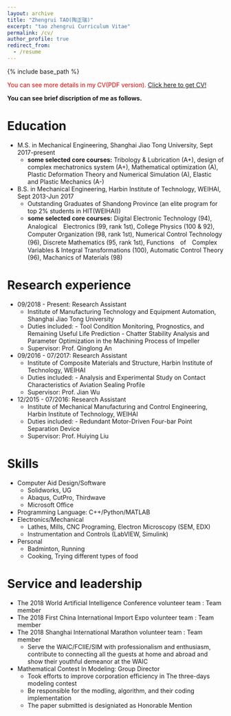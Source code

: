 ```yaml
---
layout: archive
title: "Zhengrui TAO(陶正瑞)"
excerpt: "tao zhengrui Curriculum Vitae"
permalink: /cv/
author_profile: true
redirect_from:
  - /resume
---
```


{% include base_path %}

<font color="#dd0000">You can see more details in my CV(PDF version).</font> [Click here to get CV!](http://zhengruitao.github.io/files/CV_TZR.pdf)
<!-- <embed src="http://zhengruitao.github.io/files/CV_TZR.pdf" width="650" height="1800" type='application/pdf'> -->

**You can see brief discription of me as follows.**

Education
======
* M.S. in Mechanical Engineering, Shanghai Jiao Tong University, Sept 2017-present
  * **some selected core courses:** Tribology & Lubrication (A+), design of complex mechatronics system (A+), Mathematical optimization (A), Plastic Deformation Theory and Numerical Simulation (A), Elastic and Plastic Mechanics (A-)
* B.S. in Mechanical Engineering, Harbin Institute of Technology, WEIHAI, Sept 2013-Jun 2017
  * Outstanding Graduates of Shandong Province (an elite program for top 2% students in HIT(WEIHAI))
  * **some selected core courses:** Digital Electronic Technology (94), Analogical　Electronics (99, rank 1st), College Physics (100 & 92), Computer Organization (98, rank 1st), Numerical Control Technology (96), Discrete Mathematics (95, rank 1st), Functions　of　Complex Variables & Integral Transformations (100), Automatic Control Theory (96), Machanics of Materials (98)


Research experience
======
* 09/2018 - Present: Research Assistant
  * Institute of Manufacturing Technology and Equipment Automation, Shanghai Jiao Tong University
  * Duties included: - Tool Condition Monitoring, Prognostics, and Remaining Useful Life Prediction
                     - Chatter Stability Analysis and Parameter Optimization in the Machining Process of Impeller
  * Supervisor: Prof. Qinglong An
* 09/2016 - 07/2017: Research Assistant
  * Institute of Composite Materials and Structure, Harbin Institute of Technology, WEIHAI
  * Duties included: - Analysis and Experimental Study on Contact Characteristics of Aviation Sealing Profile
  * Supervisor: Prof. Jian Wu
* 12/2015 - 07/2016: Research Assistant
  * Institute of Mechanical Manufacturing and Control Engineering, Harbin Institute of Technology, WEIHAI
  * Duties included: - Redundant Motor-Driven Four-bar Point Separation Device
  * Supervisor: Prof. Huiying Liu
  
Skills
======
* Computer Aid Design/Software
  * Solidworks, UG
  * Abaqus, CutPro, Thirdwave
  * Microsoft Office
* Programming Language: C++/Python/MATLAB
* Electronics/Mechanical
  * Lathes, Mills, CNC Programing, Electron Microscopy (SEM, EDX)
  * Instrumentation and Controls (LabVIEW, Simulink)
* Personal
  * Badminton, Running
  * Cooking, Trying different types of food

Service and leadership
======
* The 2018 World Artificial Intelligence Conference volunteer team : Team member
* The 2018 First China International Import Expo volunteer team : Team member
* The 2018 Shanghai International Marathon volunteer team : Team member
  * Serve the WAIC/FCIIE/SIM with professionalism and enthusiasm, contribute to connecting all the guests at home and abroad and show their youthful demeanor at the WAIC
* Mathematical Contest In Modeling: Group Director
  * Took efforts to improve corporation efficiency in The three-days modeling contest
  * Be responsible for the modling, algorithm, and their coding implementation
  * The paper submitted is designiated as Honorable Mention

